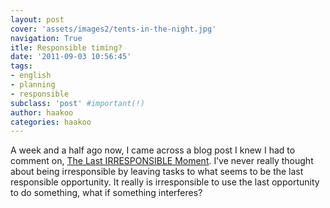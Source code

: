 ```yaml
---
layout: post
cover: 'assets/images2/tents-in-the-night.jpg'
navigation: True
itle: Responsible timing?
date: '2011-09-03 10:56:45'
tags:
- english
- planning
- responsible
subclass: 'post' #important(!)
author: haakoo
categories: haakoo
---
```



A week and a half ago now, I came across a blog post I knew I had to comment on, [The Last IRRESPONSIBLE Moment](http://theitriskmanager.wordpress.com/2011/08/25/the-last-irresponsible-moment/). I’ve never really thought about being irresponsible by leaving tasks to what seems to be the last responsible opportunity. It really is irresponsible to use the last opportunity to do something, what if something interferes?
